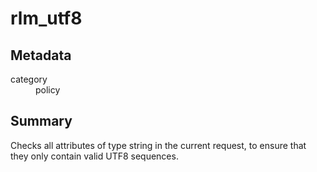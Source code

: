 # rlm_utf8
## Metadata
<dl>
  <dt>category</dt><dd>policy</dd>
</dl>

## Summary
Checks all attributes of type string in the current request, to ensure that they only contain valid UTF8 sequences.
